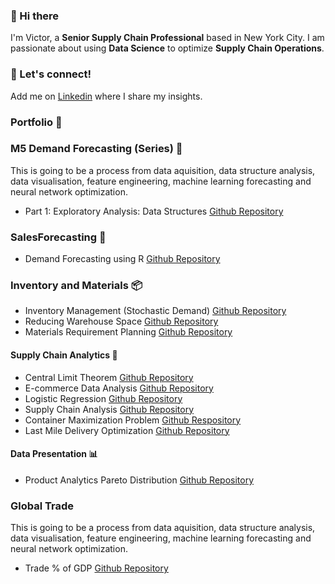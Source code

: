 ### 👋 Hi there

I'm Victor, a **Senior Supply Chain Professional**  based in New York City. I am passionate about using **Data Science** to optimize **Supply Chain Operations**. 

### 🤝 Let's connect!
Add me on [Linkedin](https://www.linkedin.com/in/samir-saci/) where I share my insights.

### Portfolio 📒

### M5 Demand Forecasting (Series) 🧭
This is going to be a process from data aquisition, data structure analysis, data visualisation, feature engineering, machine learning forecasting and neural network optimization.
- Part 1: Exploratory Analysis: Data Structures [Github Repository](https://github.com/victorharvey/M5-Forecasting---Exploratory-Analysis---Data-Structure)

### SalesForecasting 🧭
- Demand Forecasting using R [Github Repository](https://github.com/victorharvey/Data-Modeling-Demand-Forecast-Supply-Chain)

### Inventory and Materials 📦
- Inventory Management (Stochastic Demand) [Github Repository](https://github.com/victorharvey/Inventory-management-stochastic-demand)
- Reducing Warehouse Space [Github Repository](https://github.com/victorharvey/Reducing-warehouse-space)
- Materials Requirement Planning [Github Repository](https://github.com/victorharvey/Materials-Requirements-Planning)

#### Supply Chain Analytics 🧮
- Central Limit Theorem [Github Repository](https://github.com/victorharvey/Central-Limit-Theorem) 
- E-commerce Data Analysis [Github Repository](https://github.com/victorharvey/e-commerce-data-analysis)
- Logistic Regression [Github Repository](https://github.com/victorharvey/logistic-regression)
- Supply Chain Analysis [Github Repository](https://github.com/victorharvey/Supply-Chain-Analysis)
- Container Maximization Problem [Github Respository](https://github.com/victorharvey/Container-Maximization-Problem)
- Last Mile Delivery Optimization [Github Repository](https://github.com/victorharvey/Last-Mile-Delivery-Optimization)

#### Data Presentation 📊
- Product Analytics Pareto Distribution [Github Repository](https://github.com/victorharvey/Product-Analytics-Pareto-Distribution)

### Global Trade
This is going to be a process from data aquisition, data structure analysis, data visualisation, feature engineering, machine learning forecasting and neural network optimization.
- Trade % of GDP [Github Repository](https://github.com/victorharvey/Trade-of-GDP)
